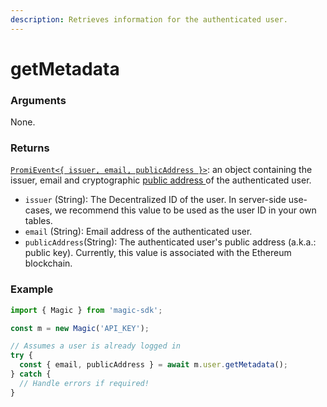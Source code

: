 ```yaml
---
description: Retrieves information for the authenticated user.
---
```


# getMetadata

### Arguments

None.

### Returns

[`PromiEvent<{ issuer, email, publicAddress }>`](../promievents.md): an object containing the issuer, email and cryptographic [public address ](https://support.blockchain.com/hc/en-us/articles/360000951966-Public-and-private-keys)of the authenticated user.

* `issuer` \(String\): The Decentralized ID of the user.  In server-side use-cases, we recommend this value to be used as the user ID in your own tables.
* `email` \(String\): Email address of the authenticated user.
* `publicAddress`\(String\): The authenticated user's public address \(a.k.a.: public key\). Currently, this value is associated with the Ethereum blockchain. 

### Example

```typescript
import { Magic } from 'magic-sdk';

const m = new Magic('API_KEY');

// Assumes a user is already logged in
try {
  const { email, publicAddress } = await m.user.getMetadata();
} catch {
  // Handle errors if required!
}
```

